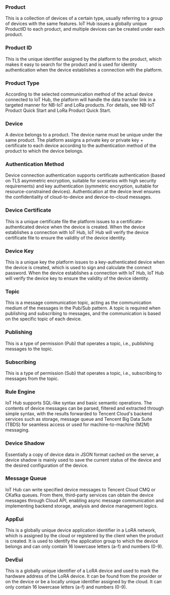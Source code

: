[//]: # (chinagitpath:XXXXX)

### Product
This is a collection of devices of a certain type, usually referring to a group of devices with the same features. IoT Hub issues a globally unique ProductID to each product, and multiple devices can be created under each product.

### Product ID
This is the unique identifier assigned by the platform to the product, which makes it easy to search for the product and is used for identity authentication when the device establishes a connection with the platform.

### Product Type
According to the selected communication method of the actual device connected to IoT Hub, the platform will handle the data transfer link in a targeted manner for NB-IoT and LoRa products. For details, see NB-IoT Product Quick Start and LoRa Product Quick Start.


### Device
A device belongs to a product. The device name must be unique under the same product. The platform assigns a private key or private key + certificate to each device according to the authentication method of the product to which the device belongs.

### Authentication Method
Device connection authentication supports certificate authentication (based on TLS asymmetric encryption, suitable for scenarios with high security requirements) and key authentication (symmetric encryption, suitable for resource-constrained devices). Authentication at the device level ensures the confidentiality of cloud-to-device and device-to-cloud messages.

### Device Certificate
This is a unique certificate file the platform issues to a certificate-authenticated device when the device is created. When the device establishes a connection with IoT Hub, IoT Hub will verify the device certificate file to ensure the validity of the device identity.

### Device Key
This is a unique key the platform issues to a key-authenticated device when the device is created, which is used to sign and calculate the connect password. When the device establishes a connection with IoT Hub, IoT Hub will verify the device key to ensure the validity of the device identity.

### Topic
This is a message communication topic, acting as the communication medium of the messages in the Pub/Sub pattern. A topic is required when publishing and subscribing to messages, and the communication is based on the specific topic of each device.

### Publishing
This is a type of permission (Pub) that operates a topic, i.e., publishing messages to the topic.

### Subscribing
This is a type of permission (Sub) that operates a topic, i.e., subscribing to messages from the topic.


### Rule Engine
IoT Hub supports SQL-like syntax and basic semantic operations. The contents of device messages can be parsed, filtered and extracted through simple syntax, with the results forwarded to Tencent Cloud's backend services such as storage, message queue and Tencent Big Data Suite (TBDS) for seamless access or used for machine-to-machine (M2M) messaging.

### Device Shadow
Essentially a copy of device data in JSON format cached on the server, a device shadow is mainly used to save the current status of the device and the desired configuration of the device.

### Message Queue
IoT Hub can write specified device messages to Tencent Cloud CMQ or CKafka queues. From there, third-party services can obtain the device messages through Cloud API, enabling async message communication and implementing backend storage, analysis and device management logics.

### AppEui
This is a globally unique device application identifier in a LoRA network, which is assigned by the cloud or registered by the client when the product is created. It is used to identify the application group to which the device belongs and can only contain 16 lowercase letters (a-f) and numbers (0-9).

### DevEui
This is a globally unique identifier of a LoRA device and used to mark the hardware address of the LoRA device. It can be found from the provider or on the device or be a locally unique identifier assigned by the cloud. It can only contain 16 lowercase letters (a-f) and numbers (0-9).


